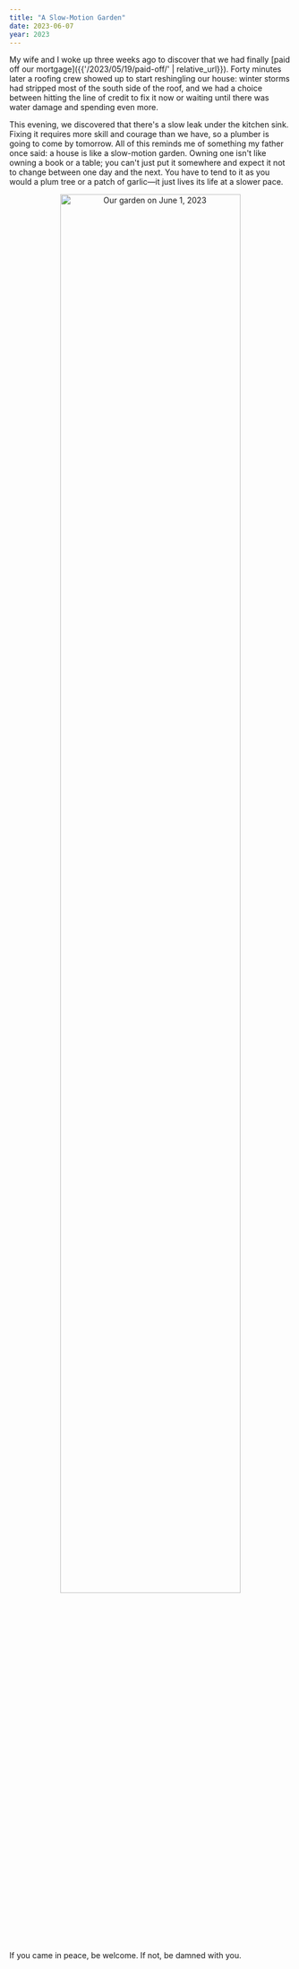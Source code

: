 ```yaml
---
title: "A Slow-Motion Garden"
date: 2023-06-07
year: 2023
---
```


My wife and I woke up three weeks ago to discover that
we had finally [paid off our mortgage]({{'/2023/05/19/paid-off/' | relative_url}}).
Forty minutes later a roofing crew showed up to start reshingling our house:
winter storms had stripped most of the south side of the roof,
and we had a choice between hitting the line of credit to fix it now
or waiting until there was water damage and spending even more.

This evening,
we discovered that there's a slow leak under the kitchen sink.
Fixing it requires more skill and courage than we have,
so a plumber is going to come by tomorrow.
All of this reminds me of something my father once said:
a house is like a slow-motion garden.
Owning one isn't like owning a book or a table;
you can't just put it somewhere and expect it not to change between one day and the next.
You have to tend to it as you would a plum tree or a patch of garlic—it
just lives its life at a slower pace.

<div align="center">
  <img src="{{'/files/2023/garden-2023-06-01.jpg' | relative_url}}" width="80%" alt="Our garden on June 1, 2023">
</div>

If you came in peace, be welcome.
If not, be damned with you.
